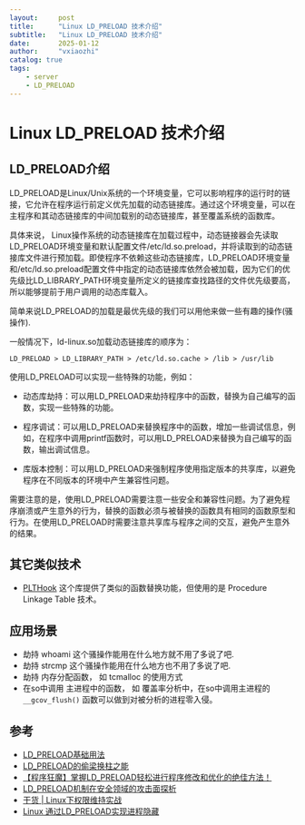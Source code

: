 ```yaml
---
layout:     post
title:      "Linux LD_PRELOAD 技术介绍"
subtitle:   "Linux LD_PRELOAD 技术介绍"
date:       2025-01-12
author:     "vxiaozhi"
catalog: true
tags:
    - server
    - LD_PRELOAD
---
```


# Linux LD_PRELOAD 技术介绍

##  LD_PRELOAD介绍

LD_PRELOAD是Linux/Unix系统的一个环境变量，它可以影响程序的运行时的链接，它允许在程序运行前定义优先加载的动态链接库。通过这个环境变量，可以在主程序和其动态链接库的中间加载别的动态链接库，甚至覆盖系统的函数库。

具体来说， Linux操作系统的动态链接库在加载过程中，动态链接器会先读取LD_PRELOAD环境变量和默认配置文件/etc/ld.so.preload，并将读取到的动态链接库文件进行预加载。即使程序不依赖这些动态链接库，LD_PRELOAD环境变量和/etc/ld.so.preload配置文件中指定的动态链接库依然会被加载，因为它们的优先级比LD_LIBRARY_PATH环境变量所定义的链接库查找路径的文件优先级要高，所以能够提前于用户调用的动态库载入。

简单来说LD_PRELOAD的加载是最优先级的我们可以用他来做一些有趣的操作(骚操作).

一般情况下，ld-linux.so加载动态链接库的顺序为：

```
LD_PRELOAD > LD_LIBRARY_PATH > /etc/ld.so.cache > /lib > /usr/lib
```

使用LD_PRELOAD可以实现一些特殊的功能，例如：

- 动态库劫持：可以用LD_PRELOAD来劫持程序中的函数，替换为自己编写的函数，实现一些特殊的功能。

- 程序调试：可以用LD_PRELOAD来替换程序中的函数，增加一些调试信息，例如，在程序中调用printf函数时，可以用LD_PRELOAD来替换为自己编写的函数，输出调试信息。

- 库版本控制：可以用LD_PRELOAD来强制程序使用指定版本的共享库，以避免程序在不同版本的环境中产生兼容性问题。

需要注意的是，使用LD_PRELOAD需要注意一些安全和兼容性问题。为了避免程序崩溃或产生意外的行为，替换的函数必须与被替换的函数具有相同的函数原型和行为。在使用LD_PRELOAD时需要注意共享库与程序之间的交互，避免产生意外的结果。


## 其它类似技术

- [PLTHook](https://github.com/kubo/plthook) 这个库提供了类似的函数替换功能，但使用的是 Procedure Linkage Table 技术。

## 应用场景

- 劫持 whoami 这个骚操作能用在什么地方就不用了多说了吧.
- 劫持 strcmp 这个骚操作能用在什么地方也不用了多说了吧.
- 劫持 内存分配函数， 如 tcmalloc 的使用方式
- 在so中调用 主进程中的函数， 如 覆盖率分析中，在so中调用主进程的 `__gcov_flush()` 函数可以做到对被分析的进程零入侵。

## 参考

- [LD_PRELOAD基础用法](https://ivanzz1001.github.io/records/post/linux/2018/04/08/linux-ld-preload)
- [LD_PRELOAD的偷梁换柱之能 ](https://www.cnblogs.com/net66/p/5609026.html)
- [【程序狂魔】掌握LD_PRELOAD轻松进行程序修改和优化的绝佳方法！](https://blog.csdn.net/Long_xu/article/details/128897509)
- [LD_PRELOAD机制在安全领域的攻击面探析](https://xz.aliyun.com/t/13671?time__1311=GqmxuD9DgD00iQD%2F725BK%2B4ZYei%3DNQDnBaoD)
- [干货 | Linux下权限维持实战](https://cloud.tencent.com/developer/article/1895859)
- [Linux 通过LD_PRELOAD实现进程隐藏](https://jiushill.github.io/posts/906527f2.html)

